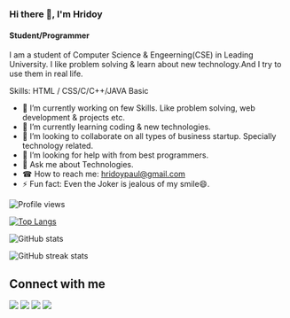 ### Hi there 👋, I'm Hridoy
#### Student/Programmer
I am a student of Computer Science & Engeerning(CSE) in Leading University. I like problem solving & learn about new technology.And I try to use them in real life.

Skills: HTML / CSS/C/C++/JAVA Basic


- 🔭 I’m currently working on few Skills. Like problem solving, web development & projects etc.  
- 🌱 I’m currently learning coding & new technologies. 
- 🤝 I’m looking to collaborate on all types of business startup. Specially technology related.  
- 🤔 I’m looking for help with from best programmers. 
- 💬 Ask me about Technologies. 
- ☎ How to reach me:   hridoypaul@gmail.com 
- ⚡ Fun fact: Even the Joker is jealous of my smile😄. 

![Profile views](https://gpvc.arturio.dev/hridoy)

[![Top Langs](https://github-readme-stats.vercel.app/api/top-langs/?username=hridoy)](https://github.com/anuraghazra/github-readme-stats)

![GitHub stats](https://github-readme-stats.vercel.app/api?username=hridoy&show_icons=true)  

![GitHub streak stats](https://github-readme-streak-stats.herokuapp.com/?user=hridoy)  


<h2> Connect with me </h2>
<p align="left">

 <a herf = "https://www.linkedin.com/in/hridoy-paul-4324b3218"><img src="https://img.icons8.com/color/48/000000/linkedin.png"/><a/>
 <a herf = "https://twitter.com/HridoyPaul71?t=D2VRS1dZyZtLd4_0-aOuHw&s=08"><img src="https://img.icons8.com/color/48/000000/twitter--v2.png"/><a/>
 <a herf = "https://instagram.com/hridoypaul71"><img src="https://img.icons8.com/fluency/48/000000/instagram-new.png"/><a/>
 <a herf = "https://web.facebook.com/Hridoy.paul123/"><img src="https://img.icons8.com/fluency/48/000000/facebook-new.png"/></a>

